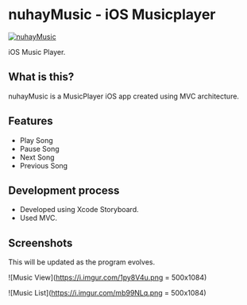 # nuhayMusic - iOS Musicplayer

<!-- # ![nuclear](https://i.imgur.com/oT1006i.png)  -->
[![nuhayMusic](https://snapcraft.io//nuclear/badge.svg)](https://snapcraft.io/nuclear)

iOS Music Player.

<!-- ![Showcase](https://i.imgur.com/8qHu66J.png) -->

## What is this?

nuhayMusic is a MusicPlayer iOS app created using MVC architecture. 

## Features

- Play Song
- Pause Song
- Next Song
- Previous Song

## Development process

- Developed using Xcode Storyboard.
- Used MVC.

## Screenshots
This will be updated as the program evolves.

![Music View](https://i.imgur.com/1py8V4u.png = 500x1084)

![Music List](https://i.imgur.com/mb99NLq.png = 500x1084)
